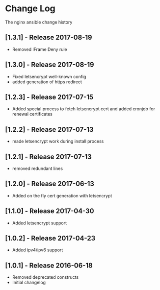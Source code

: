# Change Log
The nginx ansible change history

## [1.3.1] - Release 2017-08-19
* Removed IFrame Deny rule

## [1.3.0] - Release 2017-08-19
* Fixed letsencrypt well-known config
* added generation of https redirect

## [1.2.3] - Release 2017-07-15
* Added special process to fetch letsencrypt cert and added cronjob for renewal certificates

## [1.2.2] - Release 2017-07-13
* made letsencrypt work during install process

## [1.2.1] - Release 2017-07-13
* removed redundant lines

## [1.2.0] - Release 2017-06-13
* Added on the fly cert generation with letsencrypt

## [1.1.0] - Release 2017-04-30
* Added letsencrypt support

## [1.0.2] - Release 2017-04-23
* Added ipv4/ipv6 support

## [1.0.1] - Release 2016-06-18

* Removed deprecated constructs
* Initial changelog
